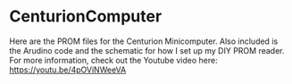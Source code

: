 # CenturionComputer
Here are the PROM files for the Centurion Minicomputer.
Also included is the Arudino code and the schematic for how I set up my DIY PROM reader. 
For more information, check out the Youtube video here: https://youtu.be/4pOViNWeeVA
